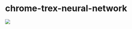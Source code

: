 # chrome-trex-neural-network
 ![](https://github.com/rvikunwar/chrome-trex-neural-network/blob/master/assets/demo.gif)
